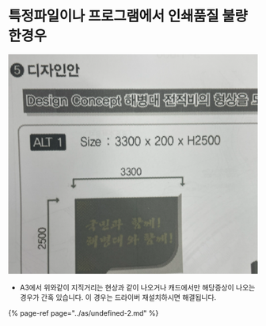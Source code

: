 # 특정파일이나 프로그램에서 인쇄품질 불량한경우

![&#xCD9C;&#xB825;&#xBB3C; &#xC774;&#xC0C1;](../../.gitbook/assets/.png%20%2811%29.png)

* A3에서 위와같이 지직거리는 현상과 같이 나오거나 캐드에서만 해당증상이 나오는 경우가 간혹 있습니다. 이 경우는 드라이버 재설치하시면 해결됩니다.

{% page-ref page="../as/undefined-2.md" %}




